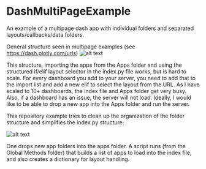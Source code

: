 # DashMultiPageExample
An example of a multipage dash app with individual folders and separated layouts/callbacks/data folders.


General structure seen in multipage examples (see https://dash.plotly.com/urls)
![alt text](https://user-images.githubusercontent.com/53160568/110267088-19820600-7f8d-11eb-9a0c-7c18729086d6.png)

This structure, importing the apps from the Apps folder and using the structured if/elif layout selector in the index.py file works, but is hard to scale. For every dashboard you add to your server, you need to add that to the import list and add a new elif to select the layout from the URL. As I have scaled to 10+ dashboards, the index file and Apps folder get very busy. Also, if a dashboard has an issue, the server will not load. Ideally, I would like to be able to drop a new app into the Apps folder and run the server. 

This repository example tries to clean up the organization of the folder structure and simplifies the index.py structure:

![alt text](https://user-images.githubusercontent.com/53160568/110267097-1d158d00-7f8d-11eb-9b3c-17c327654162.png)

One drops new app folders into the apps folder. A script runs (from the Global Methods folder) that builds a list of apps to load into the index file, and also creates a dictionary for layout handling. 
